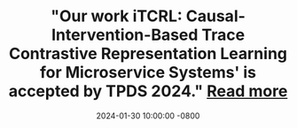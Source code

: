 ---
layout: news
title: >-
    "Our work <strong>iTCRL: Causal-Intervention-Based Trace Contrastive Representation Learning for Microservice Systems'</strong> is accepted by <strong>TPDS 2024</strong>."
    <a href="https://google.com" target="_blank">Read more <i class="fas fa-angle-double-right"></i></a>
date: 2024-01-30 10:00:00 -0800
---